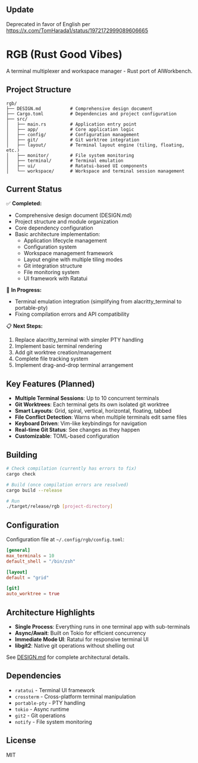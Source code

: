 ## Update

Deprecated in favor of English per https://x.com/TomHarada1/status/1972172999089606665

# RGB (Rust Good Vibes)

A terminal multiplexer and workspace manager - Rust port of AIWorkbench.

## Project Structure

```
rgb/
├── DESIGN.md           # Comprehensive design document
├── Cargo.toml          # Dependencies and project configuration
├── src/
│   ├── main.rs         # Application entry point
│   ├── app/            # Core application logic
│   ├── config/         # Configuration management
│   ├── git/            # Git worktree integration
│   ├── layout/         # Terminal layout engine (tiling, floating, etc.)
│   ├── monitor/        # File system monitoring
│   ├── terminal/       # Terminal emulation
│   ├── ui/             # Ratatui-based UI components
│   └── workspace/      # Workspace and terminal session management
```

## Current Status

✅ **Completed:**
- Comprehensive design document (DESIGN.md)
- Project structure and module organization
- Core dependency configuration
- Basic architecture implementation:
  - Application lifecycle management
  - Configuration system
  - Workspace management framework
  - Layout engine with multiple tiling modes
  - Git integration structure
  - File monitoring system
  - UI framework with Ratatui

🚧 **In Progress:**
- Terminal emulation integration (simplifying from alacritty_terminal to portable-pty)
- Fixing compilation errors and API compatibility

📋 **Next Steps:**
1. Replace alacritty_terminal with simpler PTY handling
2. Implement basic terminal rendering
3. Add git worktree creation/management
4. Complete file tracking system
5. Implement drag-and-drop terminal arrangement

## Key Features (Planned)

- **Multiple Terminal Sessions**: Up to 10 concurrent terminals
- **Git Worktrees**: Each terminal gets its own isolated git worktree
- **Smart Layouts**: Grid, spiral, vertical, horizontal, floating, tabbed
- **File Conflict Detection**: Warns when multiple terminals edit same files
- **Keyboard Driven**: Vim-like keybindings for navigation
- **Real-time Git Status**: See changes as they happen
- **Customizable**: TOML-based configuration

## Building

```bash
# Check compilation (currently has errors to fix)
cargo check

# Build (once compilation errors are resolved)
cargo build --release

# Run
./target/release/rgb [project-directory]
```

## Configuration

Configuration file at `~/.config/rgb/config.toml`:

```toml
[general]
max_terminals = 10
default_shell = "/bin/zsh"

[layout]
default = "grid"

[git]
auto_worktree = true
```

## Architecture Highlights

- **Single Process**: Everything runs in one terminal app with sub-terminals
- **Async/Await**: Built on Tokio for efficient concurrency
- **Immediate Mode UI**: Ratatui for responsive terminal UI
- **libgit2**: Native git operations without shelling out

See [DESIGN.md](DESIGN.md) for complete architectural details.

## Dependencies

- `ratatui` - Terminal UI framework
- `crossterm` - Cross-platform terminal manipulation
- `portable-pty` - PTY handling
- `tokio` - Async runtime
- `git2` - Git operations
- `notify` - File system monitoring

## License

MIT
